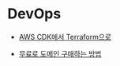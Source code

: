 # DevOps

- [AWS CDK에서 Terraform으로](https://tech.inflab.com/202202-aws-cdk-to-terraform/)

- [무료로 도메인 구매하는 방법](https://www.youtube.com/watch?v=-MbyMN9dpPw)

